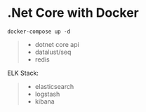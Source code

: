 # .Net Core with Docker

    docker-compose up -d

> - dotnet core api
> - datalust/seq
> - redis

ELK Stack:
> - elasticsearch
> - logstash
> - kibana
